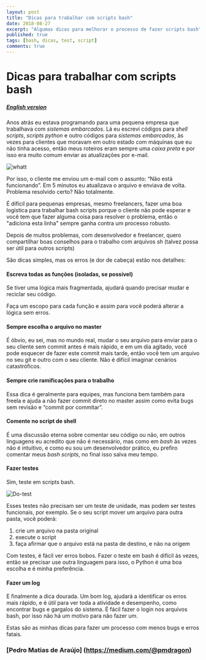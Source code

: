 ```yaml
---
layout: post
title: "Dicas para trabalhar com scripts bash"
date: 2018-08-27
excerpt: "Algumas dicas para melhorar o processo de fazer scripts bash"
published: true
tags: [bash, dicas, test, script]
comments: true
---
```


# Dicas para trabalhar com scripts bash
##### [English version](https://medium.com/@pmdragon/tips-for-working-with-bash-scripts-ff85c0420ac7)

Anos atrás eu estava programando para uma pequena empresa que trabalhava com *sistemas embarcados*. Lá eu escrevi códigos para *shell scripts*, *scripts python* e outro códigos para *sistemas embarcados*, às vezes para clientes que moravam em outro estado com máquinas que eu não tinha acesso, então meus roteiros eram sempre uma *caixa preta* e por isso era muito comum enviar as atualizações por e-mail.

![whatt](https://media.giphy.com/media/nkLB4Gp8H6hFe/giphy.gif)

Por isso, o cliente me enviou um e-mail com o assunto: “Não está funcionando”. Em 5 minutos eu atualizava o arquivo e enviava de volta. Problema resolvido certo? Não totalmente.

É difícil para pequenas empresas, mesmo freelancers, fazer uma boa logística para trabalhar bash scripts porque o cliente não pode esperar e você tem que fazer alguma coisa para resolver o problema, então o "adiciona esta linha" sempre ganha contra um processo robusto.

Depois de muitos problemas, com desenvolvedor e freelancer, quero compartilhar boas conselhos para o trabalho com arquivos *sh* (talvez possa ser útil para outros scripts)

São dicas simples, mas os erros (e dor de cabeça) estão nos detalhes:

#### Escreva todas as funções (isoladas, se possível)

Se tiver uma lógica mais fragmentada, ajudará quando precisar mudar e reciclar seu código.

Faça um escopo para cada função e assim para você poderá alterar a lógica sem erros.

#### Sempre escolha o arquivo no master

É óbvio, eu sei, mas no mundo real, mudar o seu arquivo para enviar para o seu
cliente sem commit antes é mais rápido, e em um dia agitado, você pode esquecer de fazer este commit mais tarde, então você tem um arquivo no seu git e outro com o seu cliente. Não é difícil imaginar cenários catastróficos.

#### Sempre crie ramificações para o trabalho

Essa dica é geralmente para equipes, mas funciona bem também para freela e ajuda a não fazer commit direto no master assim como evita bugs sem revisão e “commit por
commitar”.

#### Comente no script de shell

É uma discussão eterna sobre comentar seu código ou não, em outros linguagens eu acredito que não é necessário, mas como em *bash* às vezes não é intuitivo, e como eu sou um desenvolvedor prático, eu prefiro comentar meus *bash scripts*, no final isso salva meu tempo.

#### Fazer testes
Sim, teste em scripts bash.

![Do-test](https://media.giphy.com/media/3o6Mbbs879ozZ9Yic0/giphy.gif)

Esses testes não precisam ser um teste de unidade, mas podem ser testes funcionais, por exemplo. Se o seu script mover um arquivo para outra pasta, você poderá:

1. crie um arquivo na pasta original
1. execute o script
1. faça afirmar que o arquivo está na pasta de destino, e não na origem

Com testes, é fácil ver erros bobos. Fazer o teste em bash é difícil às vezes, então se precisar use outra linguagem para isso, o Python é uma boa escolha e é minha preferência.

#### Fazer um log

E finalmente a dica dourada. Um bom log, ajudará a identificar os erros
mais rápido, e é útil para ver toda a atividade e desempenho, como encontrar bugs e
gargalos do sistema. É fácil fazer o login nos arquivos bash, por isso não há um motivo para não fazer um.

Estas são as minhas dicas para fazer um processo com menos bugs e erros fatais.


### [Pedro Matias de Araújo] (https://medium.com/@pmdragon)

